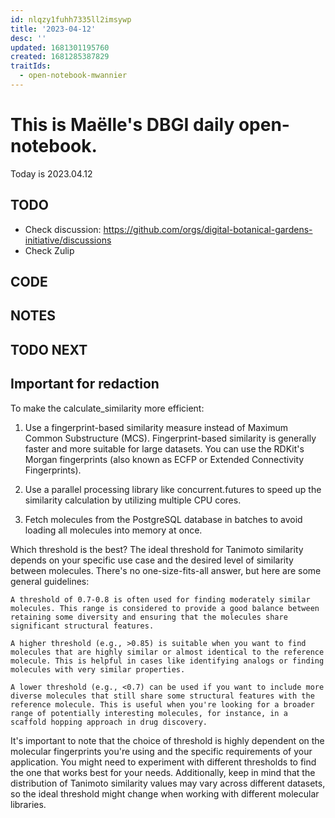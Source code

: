 ```yaml
---
id: nlqzy1fuhh7335ll2imsywp
title: '2023-04-12'
desc: ''
updated: 1681301195760
created: 1681285387829
traitIds:
  - open-notebook-mwannier
---
```



# This is Maëlle's DBGI daily open-notebook.

Today is 2023.04.12


## TODO

- Check discussion: https://github.com/orgs/digital-botanical-gardens-initiative/discussions
- Check Zulip

## CODE

## NOTES

## TODO NEXT



## Important for redaction

To make the calculate_similarity more efficient:
  1. Use a fingerprint-based similarity measure instead of Maximum Common Substructure (MCS). Fingerprint-based similarity is generally faster and more suitable for large datasets. You can use the RDKit's Morgan fingerprints (also known as ECFP or Extended Connectivity Fingerprints).

  2. Use a parallel processing library like concurrent.futures to speed up the similarity calculation by utilizing multiple CPU cores.

  3. Fetch molecules from the PostgreSQL database in batches to avoid loading all molecules into memory at once.


Which threshold is the best? 
The ideal threshold for Tanimoto similarity depends on your specific use case and the desired level of similarity between molecules. There's no one-size-fits-all answer, but here are some general guidelines:

    A threshold of 0.7-0.8 is often used for finding moderately similar molecules. This range is considered to provide a good balance between retaining some diversity and ensuring that the molecules share significant structural features.

    A higher threshold (e.g., >0.85) is suitable when you want to find molecules that are highly similar or almost identical to the reference molecule. This is helpful in cases like identifying analogs or finding molecules with very similar properties.

    A lower threshold (e.g., <0.7) can be used if you want to include more diverse molecules that still share some structural features with the reference molecule. This is useful when you're looking for a broader range of potentially interesting molecules, for instance, in a scaffold hopping approach in drug discovery.

It's important to note that the choice of threshold is highly dependent on the molecular fingerprints you're using and the specific requirements of your application. You might need to experiment with different thresholds to find the one that works best for your needs. Additionally, keep in mind that the distribution of Tanimoto similarity values may vary across different datasets, so the ideal threshold might change when working with different molecular libraries.